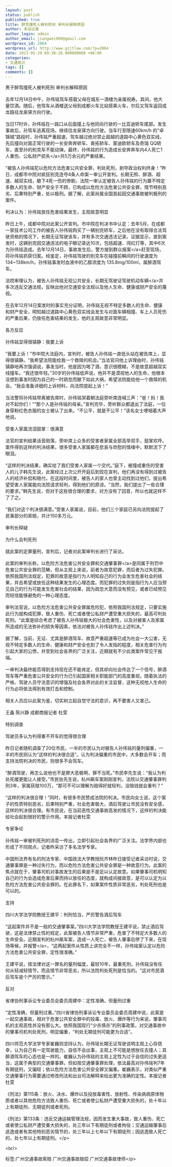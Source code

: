 ```yaml
---
layout: post
status: publish
published: true
title: 醉驾撞死人被判死刑 审判长解释原因
author: 本站记者
author_login: admin
author_email: jiangwei909@gmail.com
wordpress_id: 2064
wordpress_url: http://www.gzjtlaw.com/?p=2064
date: 2011-05-29 09:30:28.000000000 +08:00
categories:
- 交通常识
tags: []
comments: []
---
```

<p>男子醉驾撞死人被判死刑 审判长解释原因<br><br>去年12月14日中午，孙伟铭驾车搭载父母在城东一酒楼为亲属祝寿。其间，他大量饮酒。随后，他驾车从酒楼送父母到成都火车北站搭乘火车，尔后又驾车返回成龙路往龙泉驿方向行驶。<br><br> 当日17时许，孙伟铭在一路口从后面撞上与他同向行驶的一比亚迪轿车尾部。发生事故后，孙驾车逃离现场，继续往龙泉驿方向行驶。当车行至限速60km&#47;h 的&ldquo;卓锦城&rdquo;路段时，孙伟铭严重超速，驾车越过绝对禁止超越的道路中心黄色双实线，先后撞向对面正常行驶的一长安奔奔轿车、奥拓轿车、蒙迪欧轿车及奇瑞 QQ轿车，直至孙的别克车不能动弹。最终，孙伟铭的行为造成长安奔奔车内4人死亡1人重伤、公私<a>财产损失<&#47;a>共5万余元的严重结果。<br><br>&ldquo;被告人孙伟铭犯以危险方法危害公共安全罪，判处死刑，剥夺政治权利终身！&rdquo;昨日，成都市中院对疯狂别克连夺4条人命案一审公开宣判。长期无照、醉酒、超速、越双实线，酿下4死一伤的惨剧，法院一审认定被告人孙伟铭的行为置不特定多数人的生命、财产安全于不顾，已构成以危险方法危害公共安全罪，情节特别恶劣、后果特别严重，处以极刑。据了解，此案尚属全国首起因交通事故被判极刑的案件。<br><br>判决认为：孙伟铭放任危害结果发生，主观故意明显<br><br>昨日上午，成都中院对此案公开宣判。市中院在判决书中认定：去年5月，在成都一家技术公司工作的被告人孙伟铭购买了一辆别克轿车，之后他在没有取得合法驾驶资格的情况下，长期无证驾驶该车，并有多次交通违法记录。证据显示，直到案发时，这辆别克因交通违法的电子眼记录达10次，包括超速、闯红灯等，其中6次为孙伟铭造成。去年12月14日，事故发生后，警方接到群众<a>报案<&#47;a>赶至现场，将孙伟铭抓获归案。经鉴定，孙伟铭驾驶的别克车在碰撞前瞬间的行驶速度为134~138km&#47;h，孙伟铭事发时血液中的乙醇浓度为 135.8mg&#47;100ml，属醉酒驾车。<br><br>法院审理认为，被告人孙伟铭无视公共安全，长期无驾驶证驾驶机动<a>车辆<&#47;a>并多次违反交通法规，反映出他对交通安全法规以及他人生命、健康或财产安全的蔑视。<br><br>在去年12月14日案发时的事实充分证明，孙伟铭无视不特定多数人的生命、健康和财产安全，明知越过道路中心黄色双实线会发生与对面车辆相撞、车上人员死伤的严重后果，仍放任危害结果的发生，他的主观故意非常明显。<br><br>各方反应<br><br>孙伟铭显得很镇静：我要上诉<br><br>&ldquo;我要上诉！&rdquo;市中院大法庭内，宣判时，被告人孙伟铭一直低头站在被告席上，显得很镇静。&ldquo;我希望法院能给我一个救赎的机会。&rdquo;当法官问他上诉理由时，孙伟铭镇静地再次强调说，事发当时，他是因为喝了酒，意识很模糊，不是故意超越双实线撞车。&ldquo;我还很年轻。&rdquo;30岁的孙伟铭低声说，他并不是漠视他人的生命，他根本没想到事发时因为自己的一时疏忽而酿下如此大祸，希望法院能给他一个救赎的机会。&ldquo;我会准备详细的上诉材料，向法院提起上诉！&rdquo;<br><br>当法警将孙伟铭带离被告席时，孙伟铭哭着朝法庭旁听席连喊三声：&ldquo;爸！妈！我对不起你们！&rdquo;&ldquo;那个人是孙伟铭的母亲。&rdquo;宣判完毕，旁听群众都退出了法庭，一位身穿粉红色衣服的女士被认了出来。&ldquo;不公平，就是不公平！&rdquo;该名女士哽咽着大声地说。<br><br>受害人家属流泪鼓掌：很满意<br><br>法官的宣判结果话音刚落，旁听席上众多的受害者家属全部高举双手，鼓掌欢呼。案件得到这样的判决结果，很多受害人家属都在悲哀与欣慰的情绪中，默默流下了眼泪。<br><br>&ldquo;这样的判决结果，确实给了我们受害人家属一个交代。&rdquo;庭下，被撞成重伤的受害人的儿子韩先生说，此案经过上次公开开庭后到现在宣判，他们再没有得到过被告人的经济补偿和赔付。在这段时间里，被告人的家人也曾主动找到过他们，提出希望受害人家属能向法院请求轻判，得到他们的原谅。&ldquo;当然，我们提出了一些合理的要求。&rdquo;韩先生说，但对于这些很合理的要求，对方没有了回音，所以也就这样不了了之。<br><br>&ldquo;我们对这个判决很满意。&rdquo;受害人家属说，目前，他们三个家庭已另向法院提起了民事部分的索赔，共计150多万元。<br><br>审判长释疑<br><br>为什么会判死刑<br><br>就此案的定罪量刑，宣判后，记者对此案审判长进行了采访。<br><br>此案的审判长称，以危险方法危害公共安全罪和<a>交通肇事罪<&#47;a>是同属于刑罚中危害公共安全罪的范畴，但从主观上来说，前者为故意犯罪，而后者为过失犯罪。依照我国刑法规定，犯罪的故意是指行为人明知自己的行为会发生危害社会的结果，并且希望或放任这种结果发生的心理态度。而犯罪的过失则是指行为人应当预见自己的行为可能发生危害社会的结果，因为疏忽大意而没有预见，或者已经预见而轻信能够避免的一种心理态度。<br><br>审判法官说，以危险方法危害公共安全罪属危险犯，依照我国刑法规定，只要实施此行为就构成犯罪，致人重伤、死亡或者使公私财产遭受重大损失的，最高可判处死刑。&ldquo;此案是综合考虑了被告人孙伟铭极大的社会危害性，以及对被害人及家属所造成的无法弥补的损失等因素，依法对被告人孙伟铭作出上述判决。&rdquo;<br><br>据了解，当前，无证、尤其是醉酒驾车、故意严重超速等已成为社会一大公害，无视不特定多数人的生命、健康和财产安全也到了令人发指的程度，相关危害行为均引起大家的公愤，并受到社会各界的广泛关注，近期就有不少此类案件常见于报端。<br><br>一审判决最终能否得到支持现在还不能肯定，但其却向社会传达了一个信号，醉酒驾车等严重危害公共安全的行为已引起国家相关职能部门的高度重视，随着执法的严格、驾驶人员守法意识的增强及社会各界对此的关注监督，这种无视他人生命的行为必将依法得到有效打击和控制。<br><br>相关人员应以此案为鉴，切实树立起自觉守法的意识，再不要害人又害己。<br><br>王鑫 陈兴静 成都商报记者 杜雯<br><br>特别调查<br><br>驾驶员多认为判得重不开车的觉得很合理<br><br>昨日记者随机调查了20位市民，一半的市民认为对被告人孙伟铭的量刑偏重，一半的市民则认为&ldquo;这样的判决很合适&rdquo;。认为判决偏重的市民中，大多数会开车；而支持法院判决的市民，则很多不会驾车。<br><br>&ldquo;醉酒驾驶，再怎么说他也不是罪大恶极啊，罪不当死。&rdquo;市民李先生说：&ldquo;我认为判处死缓更能让人接受。&rdquo;市民张先生说，杭州飙车案刚刚宣判，法院以交通肇事罪判刑3年，家属获赔100万，&ldquo;那可不可以理解为赔得好就轻判，没赔钱就会重判？&rdquo;<br><br>&ldquo;这样的判决很合理！&rdquo;同时，有很多市民赞成法院的判决。市民向女士说，这个案子的性质特别恶劣，后果特别严重，社会危害极大，酒后驾驶让市民没有安全感，这样的判决很合理。有市民说，在当前恶性交通事故高发的情况下，这样的判决能给社会起到很好的警示作用。本报记者杜雯<br><br>专家争论<br><br>孙伟铭一审被判死刑的消息一传出，立即引起社会各界的广泛关注。法学界内部也形成了不同观点，记者昨采访了多名法学专家。<br><br>中国刑法界有名的刑法专家、中国政法大学教授阮齐林昨日接受记者采访时说，交通肇事罪是一种过失行为，而以危险方法危害公共安全罪是一种故意行为。此案的焦点就在于，肇事司机对事故发生的后果是不是足以认定故意。如果肇事司机明知自己的行为会造成危害后果而持以放任的态度，就构成间接故意，是可以认定为以危险方法危害公共安全罪的。在此罪名下，如果案件性质非常恶劣，判处死刑也是可以的。<br><br>支持<br><br>四川大学法学院教授王建平：判刑恰当，严厉警告酒后驾车<br><br>&ldquo;这起案件并不是一般的交通肇事案。&rdquo;四川大学法学院教授王建平说，禁止酒后驾驶，这是法律禁止性的规定，此案被告人情节非常严重，危害了不特定大多数人的生命安全。近期宣判的杭州飙车案，造成一人死亡，被告人肇事后停了下来，在现场等候，并<a>报警<&#47;a>，&ldquo;这两起案件从性质上讲完全不一样，孙伟铭案认定以危险方法危害公共安全罪，定性很准确。&rdquo;<br><br>王建平说，按法律对这一罪名的量刑幅度，最轻10年，最重死刑，孙伟铭没有任何从轻减轻情节，而且情节非常恶劣，所以法院判处死刑是恰当的。&ldquo;这对市民酒后驾车是个严厉的警示。&rdquo;<br><br>反对<br><br>省律协刑事诉讼专业委员会委员周建中：定性准确，但量刑过重<br><br>&ldquo;定性准确，但量刑过重。&rdquo;四川省律协刑事诉讼专业委员会委员周建中说，此案是一起交通事故，相对于危害公共安全罪中的投毒、放火、爆炸等行为来说，肇事司机的主观恶性并没有那么大。依照我国现行&ldquo;少杀慎杀&rdquo;的刑事政策，对交通事故中的肇事司机判处死刑，明显偏重，&ldquo;判处无期徒刑可能更为合适&rdquo;。<br><br>四川师范大学法学专家崔巍则坚持认为，孙伟铭长期无证驾驶说明主观上心存侥幸，认为自己有一定驾驶能力，自信不会出事，主观上不可能是想放任去撞人；其醉酒驾车的心态也是一样的。崔巍认为孙伟铭的主观上定性为过于自信的过失更适当，这属于典型的交通肇事罪。但如按交通肇事罪处理，依法最高对孙伟铭判7年有期徒刑，又偏轻；依以危险方法危害公共安全罪又偏重。崔巍表示，对类似严重交通肇事行为需要通过修改刑法和出台司法解释来给出更为准确的定性。本报记者杜雯<br><br>《刑法》第115条：放火、决水、爆炸以及投放毒害性、放射性、传染病病原体物质或者以其他危险方法致人重伤、死亡或者使公私财产遭受重大损失的，处十年以上有期徒刑、无期徒刑或者死刑。<br><br>《刑法》第133条：违反交通运输管理法规，因而发生重大事故，致人重伤、死亡或者使公私财产遭受重大损失的，处三年以下有期徒刑或者拘役；交通运输肇事后逃逸或者有其他特别恶劣情节的，处三年以上七年以下有期徒刑；因逃逸致人死亡的，处七年以上有期徒刑。<&#47;p><br&#47;><p>标签:广州交通事故索赔 广州交通事故赔偿 广州交通事故律师<&#47;p>

